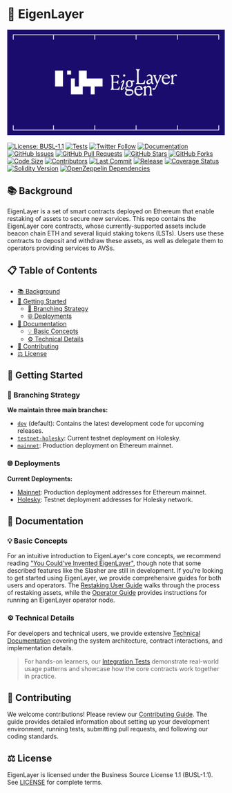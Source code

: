 <a name="introduction"></a>

# 🔄 EigenLayer

![EigenLayer Banner](docs/images/Banner.png)

[![License: BUSL-1.1](https://img.shields.io/badge/License-BUSL--1.1-yellow.svg)](https://github.com/Layr-Labs/eigenlayer-contracts/blob/master/LICENSE)
[![Tests](https://github.com/Layr-Labs/eigenlayer-contracts/actions/workflows/foundry.yml/badge.svg)](https://github.com/Layr-Labs/eigenlayer-contracts/actions/workflows/foundry.yml)
[![Twitter Follow](https://img.shields.io/twitter/follow/eigenlayer?style=social)](https://twitter.com/eigenlayer)
[![Documentation](https://img.shields.io/badge/docs-latest-blue)](https://docs.eigenlayer.xyz)
[![GitHub Issues](https://img.shields.io/github/issues/Layr-Labs/eigenlayer-contracts)](https://github.com/Layr-Labs/eigenlayer-contracts/issues)
[![GitHub Pull Requests](https://img.shields.io/github/issues-pr/Layr-Labs/eigenlayer-contracts)](https://github.com/Layr-Labs/eigenlayer-contracts/pulls)
[![GitHub Stars](https://img.shields.io/github/stars/Layr-Labs/eigenlayer-contracts?style=social)](https://github.com/Layr-Labs/eigenlayer-contracts)
[![GitHub Forks](https://img.shields.io/github/forks/Layr-Labs/eigenlayer-contracts?style=social)](https://github.com/Layr-Labs/eigenlayer-contracts)
[![Code Size](https://img.shields.io/github/languages/code-size/Layr-Labs/eigenlayer-contracts)](https://github.com/Layr-Labs/eigenlayer-contracts)
[![Contributors](https://img.shields.io/github/contributors/Layr-Labs/eigenlayer-contracts)](https://github.com/Layr-Labs/eigenlayer-contracts/graphs/contributors)
[![Last Commit](https://img.shields.io/github/last-commit/Layr-Labs/eigenlayer-contracts)](https://github.com/Layr-Labs/eigenlayer-contracts/commits/master)
[![Release](https://img.shields.io/github/release/Layr-Labs/eigenlayer-contracts)](https://github.com/Layr-Labs/eigenlayer-contracts/releases)
[![Coverage Status](https://coveralls.io/repos/github/Layr-Labs/eigenlayer-contracts/badge.svg)](https://coveralls.io/github/Layr-Labs/eigenlayer-contracts)
[![Solidity Version](https://img.shields.io/badge/solidity-%5E0.8.0-blue)](https://github.com/Layr-Labs/eigenlayer-contracts)
[![OpenZeppelin Dependencies](https://img.shields.io/badge/OpenZeppelin-4.9.0-blue)](https://github.com/OpenZeppelin/openzeppelin-contracts/tree/v4.9.0)

## 📚 Background

EigenLayer is a set of smart contracts deployed on Ethereum that enable restaking of assets to secure new services. This repo contains the EigenLayer core contracts, whose currently-supported assets include beacon chain ETH and several liquid staking tokens (LSTs). Users use these contracts to deposit and withdraw these assets, as well as delegate them to operators providing services to AVSs.

## 📋 Table of Contents

- [📚 Background](#-background)
- [🚀 Getting Started](#-getting-started)
  - [🌳 Branching Strategy](#-branching-strategy)
  - [🌐 Deployments](#-deployments)
- [📖 Documentation](#-documentation)
  - [💡 Basic Concepts](#-basic-concepts)
  - [⚙️ Technical Details](#️-technical-details)
- [🤝 Contributing](#-contributing)
- [⚖️ License](#️-license)

## 🚀 Getting Started

### 🌳 Branching Strategy

**We maintain three main branches:**

- [`dev`](https://github.com/Layr-Labs/eigenlayer-contracts/tree/dev) (default): Contains the latest development code for upcoming releases.
- [`testnet-holesky`](https://github.com/Layr-Labs/eigenlayer-contracts/tree/testnet-holesky): Current testnet deployment on Holesky.
- [`mainnet`](https://github.com/Layr-Labs/eigenlayer-contracts/tree/mainnet): Production deployment on Ethereum mainnet.

### 🌐 Deployments

**Current Deployments:**

- [Mainnet](docs/deployments/MAINNET.md): Production deployment addresses for Ethereum mainnet.
- [Holesky](docs/deployments/HOLESKY.md): Testnet deployment addresses for Holesky network.

## 📖 Documentation

### 💡 Basic Concepts

For an intuitive introduction to EigenLayer's core concepts, we recommend reading ["You Could've Invented EigenLayer"](https://www.blog.eigenlayer.xyz/ycie/), though note that some described features like the Slasher are still in development. If you're looking to get started using EigenLayer, we provide comprehensive guides for both users and operators. The [Restaking User Guide](https://docs.eigenlayer.xyz/eigenlayer/restaking-guides/overview) walks through the process of restaking assets, while the [Operator Guide](https://docs.eigenlayer.xyz/operator-guides/operator-introduction) provides instructions for running an EigenLayer operator node.

### ⚙️ Technical Details

For developers and technical users, we provide extensive [Technical Documentation](/docs) covering the system architecture, contract interactions, and implementation details.

> For hands-on learners, our [Integration Tests](./src/test/integration/) demonstrate real-world usage patterns and showcase how the core contracts work together in practice.

## 🤝 Contributing

We welcome contributions! Please review our [Contributing Guide](CONTRIBUTING.md). The guide provides detailed information about setting up your development environment, running tests, submitting pull requests, and following our coding standards.

## ⚖️ License

EigenLayer is licensed under the Business Source License 1.1 (BUSL-1.1). See [LICENSE](LICENSE) for complete terms.
